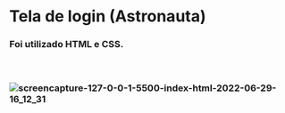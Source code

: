 # Tela de login (Astronauta)
<h3> Foi utilizado HTML e CSS.<h3>
<br>

![screencapture-127-0-0-1-5500-index-html-2022-06-29-16_12_31](https://user-images.githubusercontent.com/98523060/176517749-10864499-42ae-488c-8972-e3c574981ce5.png)
